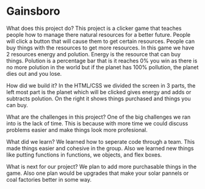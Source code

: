 # Gainsboro
What does this project do?
This project is a clicker game that teaches people how to manage there natural 
resources for a better future. People will click a button that will cause them to
get certain resources. People can buy things with the resources to get more resources.
In this game we have 2 resources energy and polution. Energy is the resource that 
can buy things. Polution is a percentage bar that is it reaches 0% you win as 
there is no more polution in the world but if the planet has 100% pollution, the
planet dies out and you lose.

How did we build it?
In the HTML/CSS we divided the screen in 3 parts, the left most part is the planet
which will be clicked gives energy and adds or subtracts polution. On the right 
it shows things purchased and things you can buy.

What are the challenges in this project?
One of the big challenges we ran into is the lack of time. This is because with more
time we could discuss problems easier and make things look more profesional.

What did we learn?
We learned how to seperate code through a team. This made things easier and cohesive
in the group. Also we learned new things like putting functions in functions, we
objects, and flex boxes.

What is next for our project?
We plan to add more purchasable things in the game. Also one plan would be upgrades
that make your solar pannels or coal factories better in some way.